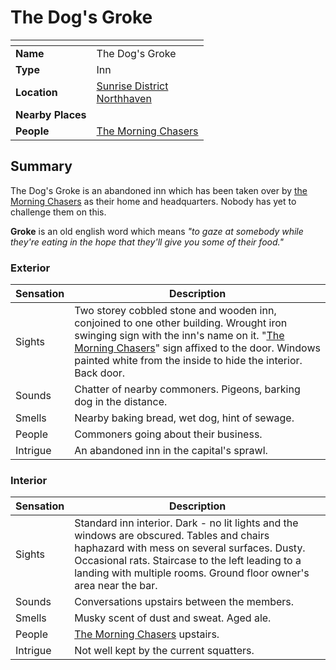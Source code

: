 # The Dog's Groke

| []() | |
| --- | --- |
| **Name** | The Dog's Groke |
| **Type** | Inn |
| **Location** | [Sunrise District](../../districts/sunrise-district.md)<br>[Northhaven](../../cities/northhaven.md) |
| **Nearby Places** | |
| **People** | [The Morning Chasers](../../../organisations/the-morning-chasers.md) |

## Summary

The Dog's Groke is an abandoned inn which has been taken over by [the Morning Chasers](../../../organisations/the-morning-chasers.md) as their home and headquarters. Nobody has yet to challenge them on this.

**Groke** is an old english word which means *"to gaze at somebody while they're eating in the hope that they'll give you some of their food."*

### Exterior

| Sensation | Description |
| ---- | --- |
| Sights | Two storey cobbled stone and wooden inn, conjoined to one other building. Wrought iron swinging sign with the inn's name on it. "[The Morning Chasers](../../../organisations/the-morning-chasers.md)" sign affixed to the door. Windows painted white from the inside to hide the interior. Back door. |
| Sounds | Chatter of nearby commoners. Pigeons, barking dog in the distance. |
| Smells | Nearby baking bread, wet dog, hint of sewage. |
| People | Commoners going about their business. |
| Intrigue | An abandoned inn in the capital's sprawl. |

### Interior

| Sensation | Description |
| ---- | --- |
| Sights | Standard inn interior. Dark - no lit lights and the windows are obscured. Tables and chairs haphazard with mess on several surfaces. Dusty. Occasional rats. Staircase to the left leading to a landing with multiple rooms. Ground floor owner's area near the bar. |
| Sounds | Conversations upstairs between the members. |
| Smells | Musky scent of dust and sweat. Aged ale. |
| People | [The Morning Chasers](../../../organisations/the-morning-chasers.md) upstairs. |
| Intrigue | Not well kept by the current squatters. |
